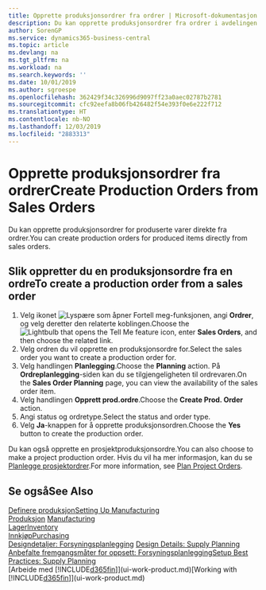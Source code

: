 ```yaml
---
title: Opprette produksjonsordrer fra ordrer | Microsoft-dokumentasjon
description: Du kan opprette produksjonsordrer fra ordrer i avdelingen Salg og markedsføring.
author: SorenGP
ms.service: dynamics365-business-central
ms.topic: article
ms.devlang: na
ms.tgt_pltfrm: na
ms.workload: na
ms.search.keywords: ''
ms.date: 10/01/2019
ms.author: sgroespe
ms.openlocfilehash: 362429f34c326996d9097ff23a0aec02787b2781
ms.sourcegitcommit: cfc92eefa8b06fb426482f54e393f0e6e222f712
ms.translationtype: HT
ms.contentlocale: nb-NO
ms.lasthandoff: 12/03/2019
ms.locfileid: "2883313"
---
```

# <a name="create-production-orders-from-sales-orders"></a><span data-ttu-id="01941-103">Opprette produksjonsordrer fra ordrer</span><span class="sxs-lookup"><span data-stu-id="01941-103">Create Production Orders from Sales Orders</span></span>
<span data-ttu-id="01941-104">Du kan opprette produksjonsordrer for produserte varer direkte fra ordrer.</span><span class="sxs-lookup"><span data-stu-id="01941-104">You can create production orders for produced items directly from sales orders.</span></span>  

## <a name="to-create-a-production-order-from-a-sales-order"></a><span data-ttu-id="01941-105">Slik oppretter du en produksjonsordre fra en ordre</span><span class="sxs-lookup"><span data-stu-id="01941-105">To create a production order from a sales order</span></span>  

1.  <span data-ttu-id="01941-106">Velg ikonet ![Lyspære som åpner Fortell meg-funksjonen](media/ui-search/search_small.png "Fortell hva du vil gjøre"), angi **Ordrer**, og velg deretter den relaterte koblingen.</span><span class="sxs-lookup"><span data-stu-id="01941-106">Choose the ![Lightbulb that opens the Tell Me feature](media/ui-search/search_small.png "Tell me what you want to do") icon, enter **Sales Orders**, and then choose the related link.</span></span>  
2.  <span data-ttu-id="01941-107">Velg ordren du vil opprette en produksjonsordre for.</span><span class="sxs-lookup"><span data-stu-id="01941-107">Select the sales order you want to create a production order for.</span></span>  
3.  <span data-ttu-id="01941-108">Velg handlingen **Planlegging**.</span><span class="sxs-lookup"><span data-stu-id="01941-108">Choose the **Planning** action.</span></span> <span data-ttu-id="01941-109">På **Ordreplanlegging**-siden kan du se tilgjengeligheten til ordrevaren.</span><span class="sxs-lookup"><span data-stu-id="01941-109">On the **Sales Order Planning** page, you can view the availability of the sales order item.</span></span>  
4.  <span data-ttu-id="01941-110">Velg handlingen **Opprett prod.ordre**.</span><span class="sxs-lookup"><span data-stu-id="01941-110">Choose the **Create Prod. Order** action.</span></span>  
5.  <span data-ttu-id="01941-111">Angi status og ordretype.</span><span class="sxs-lookup"><span data-stu-id="01941-111">Select the status and order type.</span></span>  
6.  <span data-ttu-id="01941-112">Velg **Ja**-knappen for å opprette produksjonsordren.</span><span class="sxs-lookup"><span data-stu-id="01941-112">Choose the **Yes** button to create the production order.</span></span>

<span data-ttu-id="01941-113">Du kan også opprette en prosjektproduksjonsordre.</span><span class="sxs-lookup"><span data-stu-id="01941-113">You can also choose to make a project production order.</span></span> <span data-ttu-id="01941-114">Hvis du vil ha mer informasjon, kan du se [Planlegge prosjektordrer](production-how-to-plan-project-orders.md).</span><span class="sxs-lookup"><span data-stu-id="01941-114">For more information, see [Plan Project Orders](production-how-to-plan-project-orders.md).</span></span>   

## <a name="see-also"></a><span data-ttu-id="01941-115">Se også</span><span class="sxs-lookup"><span data-stu-id="01941-115">See Also</span></span>  
[<span data-ttu-id="01941-116">Definere produksjon</span><span class="sxs-lookup"><span data-stu-id="01941-116">Setting Up Manufacturing</span></span>](production-configure-production-processes.md)  
<span data-ttu-id="01941-117">[Produksjon](production-manage-manufacturing.md)  </span><span class="sxs-lookup"><span data-stu-id="01941-117">[Manufacturing](production-manage-manufacturing.md)  </span></span>  
[<span data-ttu-id="01941-118">Lager</span><span class="sxs-lookup"><span data-stu-id="01941-118">Inventory</span></span>](inventory-manage-inventory.md)  
[<span data-ttu-id="01941-119">Innkjøp</span><span class="sxs-lookup"><span data-stu-id="01941-119">Purchasing</span></span>](purchasing-manage-purchasing.md)  
<span data-ttu-id="01941-120">[Designdetaljer: Forsyningsplanlegging](design-details-supply-planning.md) </span><span class="sxs-lookup"><span data-stu-id="01941-120">[Design Details: Supply Planning](design-details-supply-planning.md) </span></span>  
[<span data-ttu-id="01941-121">Anbefalte fremgangsmåter for oppsett: Forsyningsplanlegging</span><span class="sxs-lookup"><span data-stu-id="01941-121">Setup Best Practices: Supply Planning</span></span>](setup-best-practices-supply-planning.md)  
<span data-ttu-id="01941-122">[Arbeide med [!INCLUDE[d365fin](includes/d365fin_md.md)]](ui-work-product.md)</span><span class="sxs-lookup"><span data-stu-id="01941-122">[Working with [!INCLUDE[d365fin](includes/d365fin_md.md)]](ui-work-product.md)</span></span>
